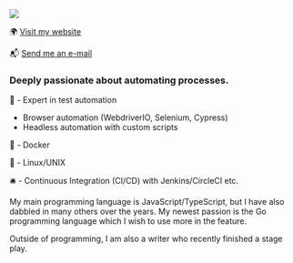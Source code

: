 ![](https://komarev.com/ghpvc/?username=rickschubert)

:earth_africa: [Visit my website](https://rickschubert.net)

:mailbox_with_mail: [Send me an e-mail](mailto:rickschubert@gmx.de)

### Deeply passionate about automating processes.

:robot: - Expert in test automation

- Browser automation (WebdriverIO, Selenium, Cypress)
- Headless automation with custom scripts

:whale: - Docker

:penguin: - Linux/UNIX

:bellhop_bell: - Continuous Integration (CI/CD) with Jenkins/CircleCI etc.

My main programming language is JavaScript/TypeScript, but I have also dabbled in many others over the years. My newest passion is the Go programming language which I wish to use more in the feature.

Outside of programming, I am also a writer who recently finished a stage play.
